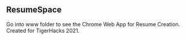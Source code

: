 ## ResumeSpace

Go into www folder to see the Chrome Web App for Resume Creation. Created for TigerHacks 2021.